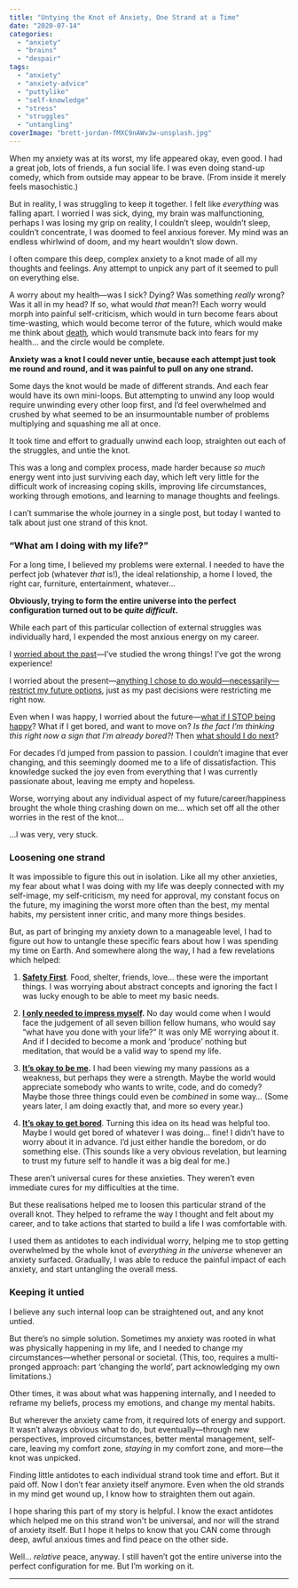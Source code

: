```yaml
---
title: "Untying the Knot of Anxiety, One Strand at a Time"
date: "2020-07-14"
categories: 
  - "anxiety"
  - "brains"
  - "despair"
tags: 
  - "anxiety"
  - "anxiety-advice"
  - "puttylike"
  - "self-knowledge"
  - "stress"
  - "struggles"
  - "untangling"
coverImage: "brett-jordan-fMXC9nAWv3w-unsplash.jpg"
---
```


When my anxiety was at its worst, my life appeared okay, even good. I had a great job, lots of friends, a fun social life. I was even doing stand-up comedy, which from outside may appear to be brave. (From inside it merely feels masochistic.)

But in reality, I was struggling to keep it together. I felt like _everything_ was falling apart. I worried I was sick, dying, my brain was malfunctioning, perhaps I was losing my grip on reality, I couldn’t sleep, wouldn’t sleep, couldn’t concentrate, I was doomed to feel anxious forever. My mind was an endless whirlwind of doom, and my heart wouldn’t slow down.

I often compare this deep, complex anxiety to a knot made of all my thoughts and feelings. Any attempt to unpick any part of it seemed to pull on everything else.

<!--more-->

A worry about my health—was I sick? Dying? Was something _really_ wrong? Was it all in my head? If so, what would _that_ mean?! Each worry would morph into painful self-criticism, which would in turn become fears about time-wasting, which would become terror of the future, which would make me think about [death](https://puttylike.com/death-anxiety-for-those-who-die-more-than-once/)_,_ which would transmute back into fears for my health… and the circle would be complete.

**Anxiety was a knot I could never untie, because each attempt just took me round and round, and it was painful to pull on any one strand.**

Some days the knot would be made of different strands. And each fear would have its own mini-loops. But attempting to unwind any loop would require unwinding every other loop first, and I’d feel overwhelmed and crushed by what seemed to be an insurmountable number of problems multiplying and squashing me all at once.

It took time and effort to gradually unwind each loop, straighten out each of the struggles, and untie the knot. 

This was a long and complex process, made harder because _so much_ energy went into just surviving each day, which left very little for the difficult work of increasing coping skills, improving life circumstances, working through emotions, and learning to manage thoughts and feelings.

I can’t summarise the whole journey in a single post, but today I wanted to talk about just one strand of this knot.

### “What am I doing with my life?”

For a long time, I believed my problems were external. I needed to have the perfect job (whatever _that_ is!), the ideal relationship, a home I loved, the right car, furniture, entertainment, whatever…

**Obviously, trying to form the entire universe into the perfect configuration turned out to be _quite difficult_.**

While each part of this particular collection of external struggles was individually hard, I expended the most anxious energy on my career.

I [worried about the past](https://puttylike.com/the-slightest-reminder-of-paths-not-travelled-can-be-agonizing/)—I’ve studied the wrong things! I’ve got the wrong experience!

I worried about the present—[anything I chose to do would—necessarily—restrict my future options](https://puttylike.com/is-this-the-biggest-multipotentialite-fear/), just as my past decisions were restricting me right now.

Even when I was happy, I worried about the future—[what if I STOP being happy](https://puttylike.com/what-if-i-lose-interest/)? What if I get bored, and want to move on? _Is the fact I’m thinking this right now a sign that I’m already bored?!_ Then [what should I do next](https://puttylike.com/how-to-choose-the-right-path-when-there-are-so-many-possibilities/)?

For decades I’d jumped from passion to passion. I couldn’t imagine that ever changing, and this seemingly doomed me to a life of dissatisfaction. This knowledge sucked the joy even from everything that I was currently passionate about, leaving me empty and hopeless.

Worse, worrying about any individual aspect of my future/career/happiness brought the whole thing crashing down on me… which set off all the other worries in the rest of the knot… 

…I was very, very stuck.

### Loosening one strand

It was impossible to figure this out in isolation. Like all my other anxieties, my fear about what I was doing with my life was deeply connected with my self-image, my self-criticism, my need for approval, my constant focus on the future, my imagining the worst more often than the best, my mental habits, my persistent inner critic, and many more things besides.

But, as part of bringing my anxiety down to a manageable level, I had to figure out how to untangle these specific fears about how I was spending my time on Earth. And somewhere along the way, I had a few revelations which helped:

1. [**Safety First**](https://puttylike.com/what-makes-a-successful-multipotentialite/). Food, shelter, friends, love… these were the important things. I was worrying about abstract concepts and ignoring the fact I was lucky enough to be able to meet my basic needs.

3. [**I only needed to impress myself**](https://puttylike.com/the-need-to-be-impressive/)**.** No day would come when I would face the judgement of all seven billion fellow humans, who would say “what have you done with your life?” It was only ME worrying about it. And if I decided to become a monk and ‘produce’ nothing but meditation, that would be a valid way to spend my life.

5. [**It’s okay to be me**](https://puttylike.com/multipotentiality-didnt-change-my-life-it-is-my-life/)**.** I had been viewing my many passions as a weakness, but perhaps they were a strength. Maybe the world would appreciate somebody who wants to write, code, and do comedy? Maybe those three things could even be _combined_ in some way… (Some years later, I am doing exactly that, and more so every year.)

7. [**It’s okay to get bored**](https://puttylike.com/in-praise-of-boredom/). Turning this idea on its head was helpful too. Maybe I would get bored of whatever I was doing… fine! I didn’t have to worry about it in advance. I’d just either handle the boredom, or do something else. (This sounds like a very obvious revelation, but learning to trust my future self to handle it was a big deal for me.)

These aren’t universal cures for these anxieties. They weren’t even immediate cures for my difficulties at the time.

But these realisations helped me to loosen this particular strand of the overall knot. They helped to reframe the way I thought and felt about my career, and to take actions that started to build a life I was comfortable with.

I used them as antidotes to each individual worry, helping me to stop getting overwhelmed by the whole knot of _everything in the universe_ whenever an anxiety surfaced. Gradually, I was able to reduce the painful impact of each anxiety, and start untangling the overall mess.

### Keeping it untied

I believe any such internal loop can be straightened out, and any knot untied.

But there’s no simple solution. Sometimes my anxiety was rooted in what was physically happening in my life, and I needed to change my circumstances—whether personal or societal. (This, too, requires a multi-pronged approach: part ‘changing the world’, part acknowledging my own limitations.)

Other times, it was about what was happening internally, and I needed to reframe my beliefs, process my emotions, and change my mental habits.

But wherever the anxiety came from, it required lots of energy and support. It wasn’t always obvious what to do, but eventually—through new perspectives, improved circumstances, better mental management, self-care, leaving my comfort zone, _staying_ in my comfort zone, and more—the knot was unpicked.

Finding little antidotes to each individual strand took time and effort. But it paid off. Now I don’t fear anxiety itself anymore. Even when the old strands in my mind get wound up, I know how to straighten them out again.

I hope sharing this part of my story is helpful. I know the exact antidotes which helped me on this strand won't be universal, and nor will the strand of anxiety itself. But I hope it helps to know that you CAN come through deep, awful anxious times and find peace on the other side. 

Well… _relative_ peace, anyway. I still haven’t got the entire universe into the perfect configuration for me. But I’m working on it.

* * *
